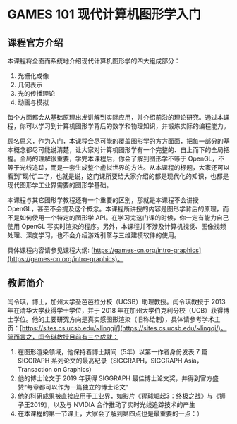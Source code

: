# GAMES 101 现代计算机图形学入门

## 课程官方介绍

本课程将全面而系统地介绍现代计算机图形学的四大组成部分：

1. 光栅化成像
2. 几何表示
3. 光的传播理论
4. 动画与模拟

每个方面都会从基础原理出发讲解到实际应用，并介绍前沿的理论研究。通过本课程，你可以学习到计算机图形学背后的数学和物理知识，并锻炼实际的编程能力。

顾名思义，作为入门，本课程会尽可能的覆盖图形学的方方面面，把每一部分的基本概念都尽可能说清楚，让大家对计算机图形学有一个完整的、自上而下的全局把握。全局的理解很重要，学完本课程后，你会了解到图形学不等于 OpenGL，不等于光线追踪，而是一套生成整个虚拟世界的方法。从本课程的标题，大家还可以看到“现代”二字，也就是说，这门课所要给大家介绍的都是现代化的知识，也都是现代图形学工业界需要的图形学基础。

本课程与其它图形学教程还有一个重要的区别，那就是本课程不会讲授 OpenGL，甚至不会提及这个概念。本课程所讲授的内容是图形学背后的原理，而不是如何使用一个特定的图形学 API。在学习完这门课的时候，你一定有能力自己使用 OpenGL 写实时渲染的程序。另外，本课程并不涉及计算机视觉、图像视频处理、深度学习，也不会介绍游戏引擎与三维建模软件的使用。

具体课程内容请参见课程大纲: [https://games-cn.org/intro-graphics](https://games-cn.org/intro-graphics)。

## 教师简介

闫令琪，博士，加州大学圣芭芭拉分校（UCSB）助理教授。闫令琪教授于 2013 年在清华大学获得学士学位，并于 2018 年在加州大学伯克利分校（UCB）获得博士学位。他的主要研究方向是真实感图形渲染（旧称绘制），具体请参考学术主页：[https://sites.cs.ucsb.edu/~lingqi/](https://sites.cs.ucsb.edu/~lingqi/)。简而言之，闫令琪教授目前有三个成就：

1. 在图形渲染领域，他保持着博士期间（5年）以第一作者身份发表 7 篇 SIGGRAPH 系列论文的最高纪录（SIGGRAPH，SIGGRAPH Asia，Transaction on Graphics）
2. 他的博士论文于 2019 年获得 SIGGRAPH 最佳博士论文奖，并得到官方盛赞“每章都可以作为一篇独立的博士论文”
3. 他的科研成果被直接应用于工业界，如影片《猩球崛起3：终极之战》与《狮子王2019》，以及与 NVIDIA 合作推动了实时光线追踪技术的产生
4. 在本课程的第一节课上，大家会了解到第四点也是最重要的一点：）
